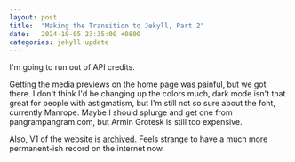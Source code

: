 ```yaml
---
layout: post
title:  "Making the Transition to Jekyll, Part 2"
date:   2024-10-05 23:35:00 +0800
categories: jekyll update
---
```


I'm going to run out of API credits.

Getting the media previews on the home page was painful, but we got there. I don't think I'd be changing up the colors much, dark mode isn't that great for people with astigmatism, but I'm still not so sure about the font, currently Manrope. Maybe I should splurge and get one from pangrampangram.com, but Armin Grotesk is still too expensive.

Also, V1 of the website is [archived](https://web.archive.org/web/20241005154048/https://sgtlighttree.github.io/mywebsite/). Feels strange to have a much more permanent-ish record on the internet now.
